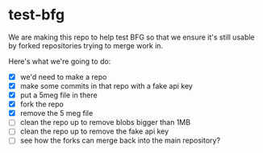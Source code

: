 # test-bfg

We are making this repo to help test BFG so that we ensure it's still usable by forked repositories trying to merge work in.

Here's what we're going to do:

- [x] we'd need to make a repo
- [x] make some commits in that repo with a fake api key
- [x] put a 5meg file in there
- [x] fork the repo
- [x] remove the 5 meg file
- [ ] clean the repo up to remove blobs bigger than 1MB
- [ ] clean the repo up to remove the fake api key
- [ ] see how the forks can merge back into the main repository?
